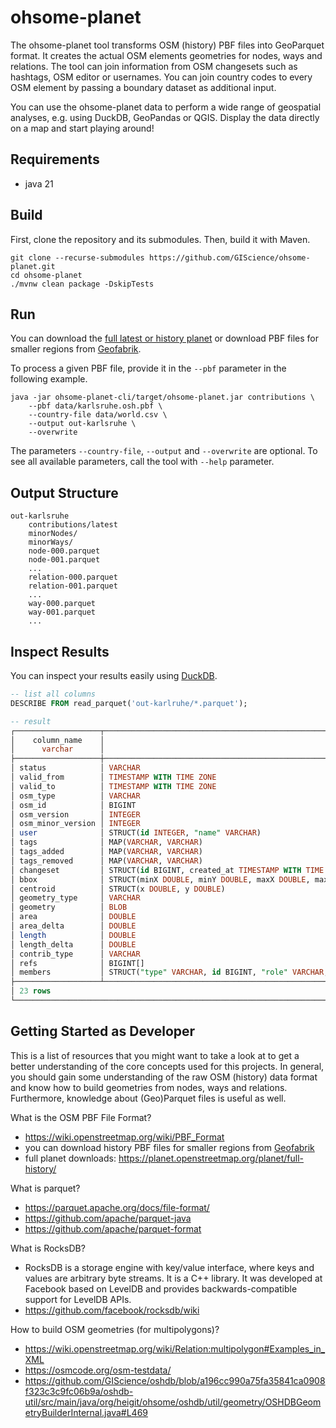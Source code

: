 # ohsome-planet

The ohsome-planet tool transforms OSM (history) PBF files into GeoParquet format.
It creates the actual OSM elements geometries for nodes, ways and relations.
The tool can join information from OSM changesets such as hashtags, OSM editor or usernames.
You can join country codes to every OSM element by passing a boundary dataset as additional input.

You can use the ohsome-planet data to perform a wide range of geospatial analyses, e.g. using DuckDB, GeoPandas or QGIS.
Display the data directly on a map and start playing around!


## Requirements
- java 21

## Build

First, clone the repository and its submodules. Then, build it with Maven.
```shell
git clone --recurse-submodules https://github.com/GIScience/ohsome-planet.git
cd ohsome-planet
./mvnw clean package -DskipTests
```

## Run

You can download the [full latest or history planet](https://planet.openstreetmap.org/pbf/full-history/) 
or download PBF files for smaller regions from [Geofabrik](https://osm-internal.download.geofabrik.de/).

To process a given PBF file, provide it in the `--pbf` parameter in the following example.
```shell
java -jar ohsome-planet-cli/target/ohsome-planet.jar contributions \
    --pbf data/karlsruhe.osh.pbf \
    --country-file data/world.csv \
    --output out-karlsruhe \
    --overwrite 
```
The parameters `--country-file`, `--output` and `--overwrite` are optional. To see all available parameters, call the tool with `--help` parameter.

## Output Structure


```
out-karlsruhe
    contributions/latest
    minorNodes/
    minorWays/
    node-000.parquet
    node-001.parquet
    ...
    relation-000.parquet
    relation-001.parquet
    ...
    way-000.parquet
    way-001.parquet
    ...
```

## Inspect Results
You can inspect your results easily using [DuckDB](https://duckdb.org/docs/installation).

```sql
-- list all columns
DESCRIBE FROM read_parquet('out-karlruhe/*.parquet');

-- result
┌───────────────────┬────────────────────────────────────────────────────────────────────────────────────────────────────────────────────────────────────────────┬─────────┬─────────┬─────────┬─────────┐
│    column_name    │                                                                column_type                                                                 │  null   │   key   │ default │  extra  │
│      varchar      │                                                                  varchar                                                                   │ varchar │ varchar │ varchar │ varchar │
├───────────────────┼────────────────────────────────────────────────────────────────────────────────────────────────────────────────────────────────────────────┼─────────┼─────────┼─────────┼─────────┤
│ status            │ VARCHAR                                                                                                                                    │ YES     │         │         │         │
│ valid_from        │ TIMESTAMP WITH TIME ZONE                                                                                                                   │ YES     │         │         │         │
│ valid_to          │ TIMESTAMP WITH TIME ZONE                                                                                                                   │ YES     │         │         │         │
│ osm_type          │ VARCHAR                                                                                                                                    │ YES     │         │         │         │
│ osm_id            │ BIGINT                                                                                                                                     │ YES     │         │         │         │
│ osm_version       │ INTEGER                                                                                                                                    │ YES     │         │         │         │
│ osm_minor_version │ INTEGER                                                                                                                                    │ YES     │         │         │         │
│ user              │ STRUCT(id INTEGER, "name" VARCHAR)                                                                                                         │ YES     │         │         │         │
│ tags              │ MAP(VARCHAR, VARCHAR)                                                                                                                      │ YES     │         │         │         │
│ tags_added        │ MAP(VARCHAR, VARCHAR)                                                                                                                      │ YES     │         │         │         │
│ tags_removed      │ MAP(VARCHAR, VARCHAR)                                                                                                                      │ YES     │         │         │         │
│ changeset         │ STRUCT(id BIGINT, created_at TIMESTAMP WITH TIME ZONE, closed_at TIMESTAMP WITH TIME ZONE, tags MAP(VARCHAR, VARCHAR), hashtags VARCHAR[]) │ YES     │         │         │         │
│ bbox              │ STRUCT(minX DOUBLE, minY DOUBLE, maxX DOUBLE, maxY DOUBLE)                                                                                 │ YES     │         │         │         │
│ centroid          │ STRUCT(x DOUBLE, y DOUBLE)                                                                                                                 │ YES     │         │         │         │
│ geometry_type     │ VARCHAR                                                                                                                                    │ YES     │         │         │         │
│ geometry          │ BLOB                                                                                                                                       │ YES     │         │         │         │
│ area              │ DOUBLE                                                                                                                                     │ YES     │         │         │         │
│ area_delta        │ DOUBLE                                                                                                                                     │ YES     │         │         │         │
│ length            │ DOUBLE                                                                                                                                     │ YES     │         │         │         │
│ length_delta      │ DOUBLE                                                                                                                                     │ YES     │         │         │         │
│ contrib_type      │ VARCHAR                                                                                                                                    │ YES     │         │         │         │
│ refs              │ BIGINT[]                                                                                                                                   │ YES     │         │         │         │
│ members           │ STRUCT("type" VARCHAR, id BIGINT, "role" VARCHAR, geometry BLOB)[]                                                                         │ YES     │         │         │         │
├───────────────────┴────────────────────────────────────────────────────────────────────────────────────────────────────────────────────────────────────────────┴─────────┴─────────┴─────────┴─────────┤
│ 23 rows                                                                                                                                                                                      6 columns │
└────────────────────────────────────────────────────────────────────────────────────────────────────────────────────────────────────────────────────────────────────────────────────────────────────────┘
```

## Getting Started as Developer
This is a list of resources that you might want to take a look at to get a better understanding of the core concepts used for this projects. 
In general, you should gain some understanding of the raw OSM (history) data format and know how to build geometries from nodes, ways and relations.
Furthermore, knowledge about (Geo)Parquet files is useful as well.

What is the OSM PBF File Format?
* https://wiki.openstreetmap.org/wiki/PBF_Format
* you can download history PBF files for smaller regions from [Geofabrik](https://osm-internal.download.geofabrik.de/)
* full planet downloads: https://planet.openstreetmap.org/planet/full-history/

What is parquet?
* https://parquet.apache.org/docs/file-format/
* https://github.com/apache/parquet-java
* https://github.com/apache/parquet-format

What is RocksDB?
* RocksDB is a storage engine with key/value interface, where keys and values are arbitrary byte streams. It is a C++ library. It was developed at Facebook based on LevelDB and provides backwards-compatible support for LevelDB APIs.
* https://github.com/facebook/rocksdb/wiki

How to build OSM geometries (for multipolygons)?
* https://wiki.openstreetmap.org/wiki/Relation:multipolygon#Examples_in_XML
* https://osmcode.org/osm-testdata/
* https://github.com/GIScience/oshdb/blob/a196cc990a75fa35841ca0908f323c3c9fc06b9a/oshdb-util/src/main/java/org/heigit/ohsome/oshdb/util/geometry/OSHDBGeometryBuilderInternal.java#L469